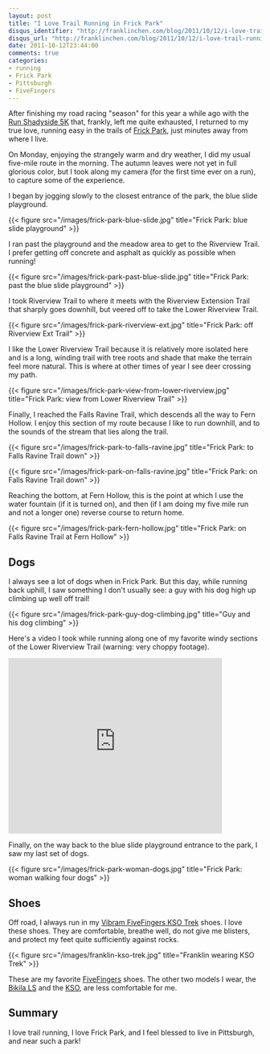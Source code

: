 ```yaml
---
layout: post
title: "I Love Trail Running in Frick Park"
disqus_identifier: "http://franklinchen.com/blog/2011/10/12/i-love-trail-running-in-frick-park/"
disqus_url: "http://franklinchen.com/blog/2011/10/12/i-love-trail-running-in-frick-park/"
date: 2011-10-12T23:44:00
comments: true
categories:
- running
- Frick Park
- Pittsburgh
- FiveFingers
---
```

After finishing my road racing "season" for this year a while ago with the [Run Shadyside 5K](/blog/2011/10/01/run-shadyside-5k-outrunning-mickey-mouse-and-lending-a-trumpet/) that, frankly, left me quite exhausted, I returned to my true love, running easy in the trails of [Frick Park](http://www.pittsburghparks.org/frick), just minutes away from where I live.

On Monday, enjoying the strangely warm and dry weather, I did my usual five-mile route in the morning. The autumn leaves were not yet in full glorious color, but I took along my camera (for the first time ever on a run), to capture some of the experience.

I began by jogging slowly to the closest entrance of the park, the blue slide playground.

{{< figure src="/images/frick-park-blue-slide.jpg" title="Frick Park: blue slide playground" >}}

<!--more-->

I ran past the playground and the meadow area to get to the Riverview Trail. I prefer getting off concrete and asphalt as quickly as possible when running!

{{< figure src="/images/frick-park-past-blue-slide.jpg" title="Frick Park: past the blue slide playground" >}}

I took Riverview Trail to where it meets with the Riverview Extension Trail that sharply goes downhill, but veered off to take the Lower Riverview Trail.

{{< figure src="/images/frick-park-riverview-ext.jpg" title="Frick Park: off Riverview Ext Trail" >}}

I like the Lower Riverview Trail because it is relatively more isolated here and is a long, winding trail with tree roots and shade that make the terrain feel more natural. This is where at other times of year I see deer crossing my path.

{{< figure src="/images/frick-park-view-from-lower-riverview.jpg" title="Frick Park: view from Lower Riverview Trail" >}}

Finally, I reached the Falls Ravine Trail, which descends all the way to Fern Hollow. I enjoy this section of my route because I like to run downhill, and to the sounds of the stream that lies along the trail.

{{< figure src="/images/frick-park-to-falls-ravine.jpg" title="Frick Park: to Falls Ravine Trail down" >}}

{{< figure src="/images/frick-park-on-falls-ravine.jpg" title="Frick Park: on Falls Ravine Trail down" >}}

Reaching the bottom, at Fern Hollow, this is the point at which I use the water fountain (if it is turned on), and then (if I am doing my five mile run and not a longer one) reverse course to return home.

{{< figure src="/images/frick-park-fern-hollow.jpg" title="Frick Park: on Falls Ravine Trail at Fern Hollow" >}}

## Dogs

I always see a lot of dogs when in Frick Park. But this day, while running back uphill, I saw something I don't usually see: a guy with his dog high up climbing up well off trail!

{{< figure src="/images/frick-park-guy-dog-climbing.jpg" title="Guy and his dog climbing" >}}

Here's a video I took while running along one of my favorite windy sections of the Lower Riverview Trail (warning: very choppy footage).

<iframe width="425" height="349" src="http://www.youtube.com/embed/-0KAzjUZ4bQ?hl=en&fs=1" frameborder="0" allowfullscreen></iframe>

Finally, on the way back to the blue slide playground entrance to the park, I saw my last set of dogs.

{{< figure src="/images/frick-park-woman-dogs.jpg" title="Frick Park: woman walking four dogs" >}}

## Shoes

Off road, I always run in my [Vibram FiveFingers KSO Trek](http://www.vibramfivefingers.com/products/Five-Fingers-KSO-Trek-Mens.htm) shoes. I love these shoes. They are comfortable, breathe well, do not give me blisters, and protect my feet quite sufficiently against rocks.

{{< figure src="/images/franklin-kso-trek.jpg" title="Franklin wearing KSO Trek" >}}

These are my favorite [FiveFingers](http://www.vibramfivefingers.com/) shoes. The other two models I wear, the [Bikila LS](/blog/2011/09/25/blistered-but-blissful-in-the-burgh/) and the [KSO](/blog/2011/10/08/my-god-its-full-of-stairs-pittsburgh-step-trek-2011/), are less comfortable for me.

## Summary

I love trail running, I love Frick Park, and I feel blessed to live in Pittsburgh, and near such a park!

